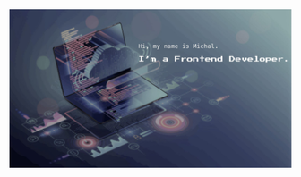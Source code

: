 <img height='50%' src="https://raw.githubusercontent.com/noszczykmichal/noszczykmichal/main/images/hero.jpg"/>
